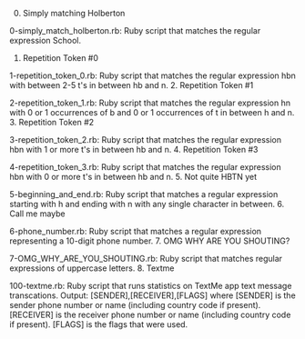 0. Simply matching Holberton

0-simply_match_holberton.rb: Ruby script that matches the regular expression School.
1. Repetition Token #0

1-repetition_token_0.rb: Ruby script that matches the regular expression hbn with between 2-5 t's in between hb and n.
2. Repetition Token #1

2-repetition_token_1.rb: Ruby script that matches the regular expression hn with 0 or 1 occurrences of b and 0 or 1 occurrences of t in between h and n.
3. Repetition Token #2

3-repetition_token_2.rb: Ruby script that matches the regular expression hbn with 1 or more t's in between hb and n.
4. Repetition Token #3

4-repetition_token_3.rb: Ruby script that matches the regular expression hbn with 0 or more t's in between hb and n.
5. Not quite HBTN yet

5-beginning_and_end.rb: Ruby script that matches a regular expression starting with h and ending with n with any single character in between.
6. Call me maybe

6-phone_number.rb: Ruby script that matches a regular expression representing a 10-digit phone number.
7. OMG WHY ARE YOU SHOUTING?

7-OMG_WHY_ARE_YOU_SHOUTING.rb: Ruby script that matches regular expressions of uppercase letters.
8. Textme

100-textme.rb: Ruby script that runs statistics on TextMe app text message transcations.
Output: [SENDER],[RECEIVER],[FLAGS] where
[SENDER] is the sender phone number or name (including country code if present).
[RECEIVER] is the receiver phone number or name (including country code if present).
[FLAGS] is the flags that were used.
